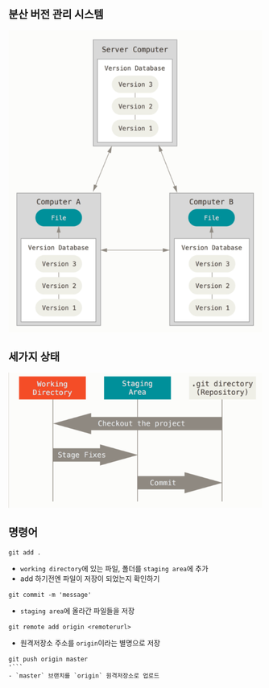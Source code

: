 

## 분산 버전 관리 시스템 

![DVCS](assets/1.png)

## 세가지 상태

![areas](assets/2.png)

## 명령어

```shell
git add .
```

- `working directory`에 있는 파일, 폴더를 `staging area`에 추가
- add 하기전엔 파일이 저장이 되었는지 확인하기

```shell
git commit -m 'message'
```

- `staging area`에 올라간 파일들을 저장

```shell
git remote add origin <remoterurl>
```
- 원격저장소 주소를 `origin`이라는 별명으로 저장


```shell
git push origin master
'```
- `master` 브랜치를 `origin` 원격저장소로 업로드